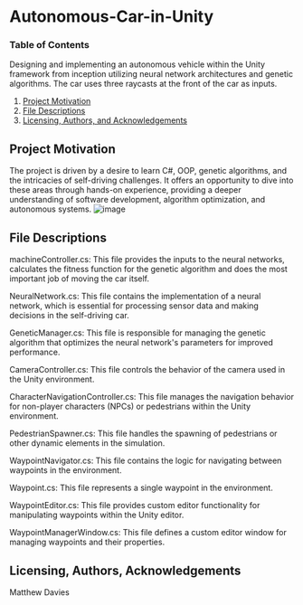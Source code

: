 # Autonomous-Car-in-Unity
### Table of Contents
Designing and implementing an autonomous vehicle within the Unity framework from inception utilizing neural network architectures and genetic algorithms. The car uses three raycasts at the front of the car as inputs. 

1. [Project Motivation](#motivation)
2. [File Descriptions](#files)
3. [Licensing, Authors, and Acknowledgements](#licensing)

## Project Motivation<a name="motivation"></a>
The project is driven by a desire to learn C#, OOP, genetic algorithms, and the intricacies of self-driving challenges. It offers an opportunity to dive into these areas through hands-on experience, providing a deeper understanding of software development, algorithm optimization, and autonomous systems.
![image](https://github.com/MattDavies-code/Autonomous-Car-in-Unity/assets/54101905/7a7c2cd5-d33e-4520-938c-3e8b68190aca)


## File Descriptions <a name="files"></a>

machineController.cs: This file provides the inputs to the neural networks, calculates the fitness function for the genetic algorithm and does the most important job of moving the car itself. 

NeuralNetwork.cs: This file contains the implementation of a neural network, which is essential for processing sensor data and making decisions in the self-driving car. 

GeneticManager.cs: This file is responsible for managing the genetic algorithm that optimizes the neural network's parameters for improved performance.

CameraController.cs: This file controls the behavior of the camera used in the Unity environment.

CharacterNavigationController.cs: This file manages the navigation behavior for non-player characters (NPCs) or pedestrians within the Unity environment.

PedestrianSpawner.cs: This file handles the spawning of pedestrians or other dynamic elements in the simulation. 

WaypointNavigator.cs: This file contains the logic for navigating between waypoints in the environment. 

Waypoint.cs: This file represents a single waypoint in the environment. 

WaypointEditor.cs: This file provides custom editor functionality for manipulating waypoints within the Unity editor. 

WaypointManagerWindow.cs: This file defines a custom editor window for managing waypoints and their properties. 

## Licensing, Authors, Acknowledgements<a name="licensing"></a>
Matthew Davies
